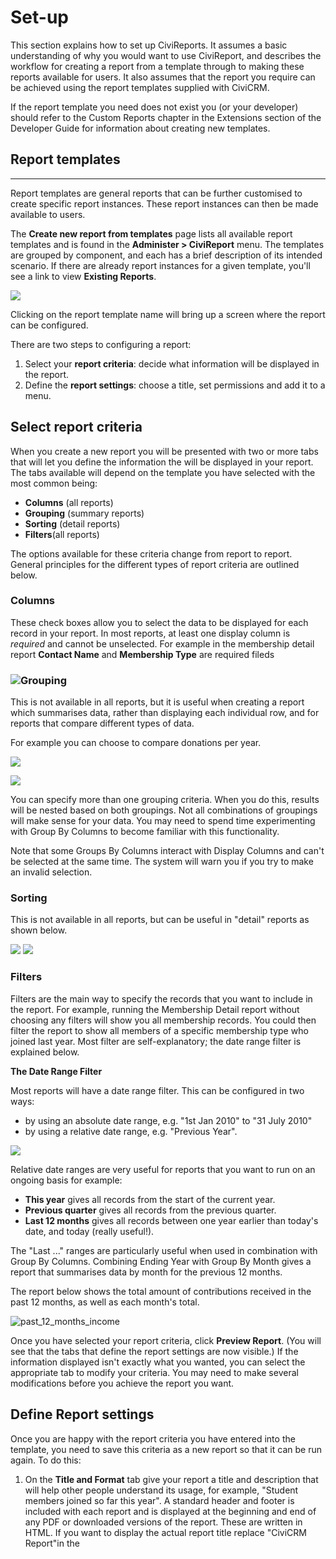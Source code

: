 Set-up
======

This section explains how to set up CiviReports. It assumes a basic
understanding of why you would want to use CiviReport, and describes the
workflow for creating a report from a template through to making these
reports available for users. It also assumes that the report you require
can be achieved using the report templates supplied with CiviCRM.

If the report template you need does not exist you (or your developer)
should refer to the Custom Reports chapter in the Extensions section of
the Developer Guide for information about creating new templates.

Report templates
----------------

******

Report templates are general reports that can be further customised to
create specific report instances. These report instances can then be
made available to users. 

The **Create new report from templates** page lists all available report
templates and is found in the **Administer > CiviReport** menu. The
templates are grouped by component, and each has a brief description of
its intended scenario. If there are already report instances for a given
template, you'll see a link to view **Existing Reports**.

![](../img/CiviReport_existing_report.PNG) 

Clicking on the report template name will bring up a screen where the
report can be configured.

There are two steps to configuring a report: 

1.  Select your **report criteria**: decide what information will be
    displayed in the report.
2.  Define the **report settings**: choose a title, set permissions and
    add it to a menu. 

Select report criteria
----------------------

When you create a new report you will be presented with two or more tabs
that will let you define the information the will be displayed in your
report. The tabs available will depend on the template you have selected
with the most common being:

-   **Columns** (all reports)
-   **Grouping** (summary reports)
-   **Sorting** (detail reports) 
-   **Filters**(all reports)

The options available for these criteria change from report to report.
General principles for the different types of report criteria are
outlined below. 

### Columns

These check boxes allow you to select the data to be displayed for each
record in your report. In most reports, at least one display column is
*required* and cannot be unselected. For example in the membership
detail report **Contact Name** and **Membership Type** are required
fileds 

### ![](../img/CiviReport_required%20fields.PNG)**Grouping**

This is not available in all reports, but it is useful when creating a
report which summarises data, rather than displaying each individual
row, and for reports that compare different types of data.

For example you can choose to compare donations per year.

![](../img/Contribution%20Summary%20report%20grouping.PNG) 

![](../img/Contribution%20Summary%20report%20grouping%20view.PNG) 

You can specify more than one grouping criteria. When you do this,
results will be nested based on both groupings. Not all combinations of
groupings will make sense for your data. You may need to spend time
experimenting with Group By Columns to become familiar with this
functionality.

Note that some Groups By Columns interact with Display Columns and can't
be selected at the same time. The system will warn you if you try to
make an invalid selection.

### Sorting

This is not available in all reports, but can be useful in "detail"
reports as shown below.

![](../img/membership%20detail%20report%20sorting%20criteria.PNG) ![](../img/membership%20detail%20report%20sorting%20view.PNG)


### Filters

Filters are the main way to specify the records that you want to include
in the report. For example, running the Membership Detail report without
choosing any filters will show you all membership records. You could
then filter the report to show all members of a specific membership type
who joined last year. Most filter are self-explanatory; the date range
filter is explained below. 

**The Date Range Filter**

Most reports will have a date range filter. This can be configured in
two ways:

-   by using an absolute date range, e.g. "1st Jan 2010" to "31 July
    2010"
-   by using a relative date range, e.g. "Previous Year".

![](../img/Report%20-%20Filter.png) 

Relative date ranges are very useful for reports that you want to run on
an ongoing basis for example:

-   **This year** gives all records from the start of the current year.
-   **Previous quarter** gives all records from the previous quarter.
-   **Last 12 months** gives all records between one year earlier than
    today's date, and today (really useful!).

The "Last ..." ranges are particularly useful when used in combination
with Group By Columns. Combining Ending Year with Group By Month gives a
report that summarises data by month for the previous 12 months.

The report below shows the total amount of contributions received in the
past 12 months, as well as each month's
total.

![past_12_months_income](../img/CiviCRM_update-CiviReport-past_12_months_income-en.png "past_12_months_income")

Once you have selected your report criteria, click **Preview Report**.
(You will see that the tabs that define the report settings are now
visible.) If the information displayed isn't exactly what you wanted,
you can select the appropriate tab to modify your criteria. You may need
to make several modifications before you achieve the report you want. 

Define Report settings 
------------------------

Once you are happy with the report criteria you have entered into the
template, you need to save this criteria as a new report so that it can
be run again. To do this:

1.  On the **Title and Format** tab give your report a title and
    description that will help other people understand its usage, for
    example, "Student members joined so far this year". A standard
    header and footer is included with each report and is displayed at
    the beginning and end of any PDF or downloaded versions of the
    report. These are written in HTML. If you want to display the
    actual report title replace "CiviCRM Report"in the <title> tag.
    You can include a logo be adding an <img>tag. You can also modify
    the look and feel of the printed report by including a custom CSS
    file (instead of
    print.css)

![](../img/Report%20-%20Title%20and%20Format.png)
2.  The **Email Delivery**tab contains the fields that will let you have
    report emailed to yourself or someone else on a regular basis. Fill
    in the Subject, To and CC fields in the Email Delivery Settings. You
    can enter one or more email addresses in the To and CC fields;
    multiple email addresses should be separated by commas. See the
    information below about *Email settings* to ensure your reports are
    sent. 
![](../img/Report%20-%20Email.png)
3.  On the **Access** tab, you can set if and where the report will
    appear in the menu. All reports will be included in **Report > Report listing**.     Check **Include Report in Navigation Menu?** and
    specify the parent menu to include the report in another menu. For
    example, you might want to add an Event report to the Event menu. 
    ![](../img/Report%20-%20Access.png)

    On the **Access** tab, you can also set up permissions to view or edit
    reports on a report-by-report basis. This allows you to simplify the
    user interface for junior users and set sensitive reports to be
    accessible only to certain users. For example, you might select
    "access CiviContribute" for contribution reports so that only the
    people that can see contribution data can access the report.
    
    Alternatively you can limit access to a report to (a) particular ACL
    role(s). Refer to the *Permissions and Access Control* in the *Initial
    Set Up* chapter.
    
    A **Reserved Report** can only be altered by someone with the
    **Administer Reserved Reports** permission.
    
    Checking the box **Available for Dashboard?** lets users with
    appropriate permissions to add this report to their dashboard (this is
    done by clicking the **Configure Your Dashboard** button on the
    individual's dashboard).

Click **Create Report**. The report will now appear in **Reports > All
Reports** as well as in any navigation menu you defined on the Access tab.

### Email settings

As well as entering the email delivery settings described above,
the **Mail Reports (mail_report)** scheduled job must be enabled to
send report emails. Alternatively a cron job can be scheduled to run
this specific task apart from other scheduled jobs. The specific report
instance and, optionally, format are specified as part of the scheduled
job configuration. Refer to the *Scheduled Jobs* chapter for more
information.

CiviReport Permissions
----------------------

There are four permission specifically associated with reports:

-   **CiviReport: access CiviReport** - user can view the CiviReport
    menu, but can only view reports set with the access CiviReport
    permission 
-   **CiviReport: access Report Criteria** - user can change report
    search criteria
-   **CiviReport: administer reserved reports** - user can edit all
    reserved reports
-   **CiviReport: administer reports** - user can manage report
    templates
